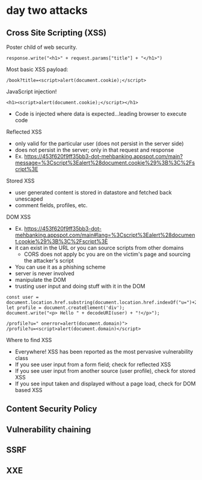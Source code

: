 # day two attacks

## Cross Site Scripting (XSS)

Poster child of web security.

```
response.write("<h1>" + request.params["title"] + "</h1>")
```

Most basic XSS payload:

```
/book?title=<script>alert(document.cookie);</script>
```

JavaScript injection!

```
<h1><script>alert(document.cookie);</script></h1>
```

- Code is injected where data is expected...leading browser to execute code

Reflected XSS

- only valid for the particular user (does not persist in the server side)
- does not persist in the server; only in that request and response
- Ex. https://453f620f9ff35bb3-dot-mehbanking.appspot.com/main?message=%3Cscript%3Ealert%28document.cookie%29%3B%3C%2Fscript%3E

Stored XSS

- user generated content is stored in datastore and fetched back unescaped
- comment fields, profiles, etc.

DOM XSS

- Ex. https://453f620f9ff35bb3-dot-mehbanking.appspot.com/main#lang=%3Cscript%3Ealert%28document.cookie%29%3B%3C%2Fscript%3E
- it can exist in the URL or you can source scripts from other domains
  - CORS does not apply bc you are on the victim's page and sourcing the attacker's script
- You can use it as a phishing scheme
- server is never involved
- manipulate the DOM
- trusting user input and doing stuff with it in the DOM

```
const user = document.location.href.substring(document.location.href.indexOf("u=")+2);
let profile = document.createElement('div');
document.write("<p> Hello " + decodeURI(user) + "!</p>");

/profile?u=" onerror=alert(document.domain)">
/profile?u=<script>alert(document.domain)</script>
```

Where to find XSS

- Everywhere! XSS has been reported as the most pervasive vulnerability class
- If you see user input from a form field; check for reflected XSS
- If you see user input from another source (user profile), check for stored XSS
- If you see input taken and displayed without a page load, check for DOM based XSS

## Content Security Policy

## Vulnerability chaining

## SSRF

## XXE

